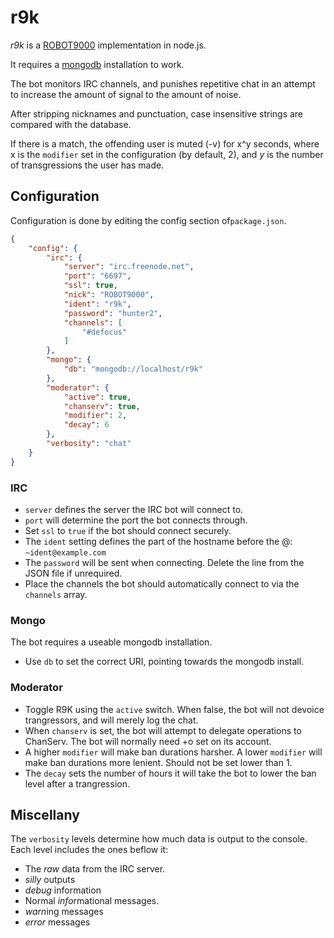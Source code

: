 # r9k

*r9k* is a [ROBOT9000](http://blog.xkcd.com/2008/01/14/robot9000-and-xkcd-signal-attacking-noise-in-chat/) implementation in node.js.

It requires a [mongodb](http://www.mongodb.org) installation to work.

The bot monitors IRC channels, and punishes repetitive chat in an attempt to
increase the amount of signal to the amount of noise.

After stripping nicknames and punctuation, case insensitive strings are compared
with the database.

If there is a match, the offending user is muted (-v) for x^y seconds, where x
is the ``modifier`` set in the configuration (by default, 2), and *y* is
the number of transgressions the user has made.

## Configuration

Configuration is done by editing the config section of``package.json``.


```json
{
    "config": {
        "irc": {
            "server": "irc.freenode.net",
            "port": "6697",
            "ssl": true,
            "nick": "ROBOT9000",
            "ident": "r9k",
            "password": "hunter2",
            "channels": [
                "#defocus"
            ]
        },
        "mongo": {
            "db": "mongodb://localhost/r9k"
        },
        "moderator": {
            "active": true,
            "chanserv": true,
            "modifier": 2,
            "decay": 6
        },
        "verbosity": "chat"
    }
}
```

### IRC
* `server` defines the server the IRC bot will connect to.
* `port` will determine the port the bot connects through.
* Set `ssl` to `true` if the bot should connect securely.
* The `ident` setting defines the part of the hostname before the @:
  ``~ident@example.com``
* The ``password`` will be sent when connecting. Delete the line from the JSON
  file if unrequired.
* Place the channels the bot should automatically connect to via the
  ``channels`` array.

### Mongo
The bot requires a useable mongodb installation.
* Use ``db`` to set the correct URI, pointing towards the mongodb install.

### Moderator
* Toggle R9K using the ``active`` switch. When false, the bot will not devoice
  trangressors, and will merely log the chat.
* When ``chanserv`` is set, the bot will attempt to delegate operations to
  ChanServ. The bot will normally need +o set on its account.
* A higher ``modifier`` will make ban durations harsher. A lower ``modifier``
  will make ban durations more lenient. Should not be set lower than 1.
* The ``decay`` sets the number of hours it will take the bot to lower the ban
  level after a trangression.

## Miscellany
The ``verbosity`` levels determine how much data is output to the console.
Each level includes the ones beflow it:
* The *raw* data from the IRC server.
* *silly* outputs
* *debug* information
* Normal *info*rmational messages.
* *warn*ing messages
* *error* messages

